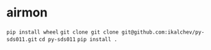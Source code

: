 # airmon

`pip install wheel`
`git clone git clone git@github.com:ikalchev/py-sds011.git`
`cd py-sds011`
`pip install .`
